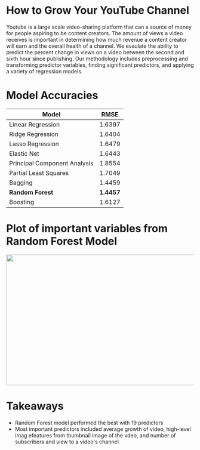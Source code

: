 # How to Grow Your YouTube Channel 
Youtube is a large scale video-sharing platform that can a source of money for people aspiring to be content creators. The amount of views a video receives is important in determining how much revenue a content creator will earn and the overall health of a channel. We evaulate the ability to predict the percent change in views on a video between the second and sixth hour since publishing. Our methodology includes preprocessing and transforming predictor variables, finding significant predictors, and applying a variety of regression models. 


# Model Accuracies

Model | RMSE
--- | ---
Linear Regression | 1.6397
Ridge Regression | 1.6404
Lasso Regression | 1.6479
Elastic Net | 1.6443
Principal Component Analysis | 1.8554
Partial Least Squares | 1.7049 
Bagging | 1.4459
**Random Forest** | **1.4457**
Boosting | 1.6127

# Plot of important variables from Random Forest Model 

<img width = "900" height = "350" src = "https://user-images.githubusercontent.com/72675054/228721995-e74223f7-a755-432d-b6a8-b4b640a4147c.png">

# Takeaways
* Random Forest model performed the best with 19 predictors 
* Most important predictors included average growth of video, high-level imag efeatures from thumbnail image of the vdeo, and number of subscribers and view to a video's channel 
